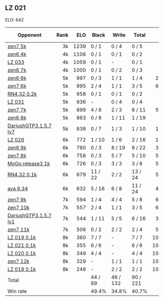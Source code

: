 ## LZ 021 ##

ELO: 642

Opponent | Rank | ELO | Black | Write | Total | Win rate
---------|-----:|----:|-------|-------|-------|-------:
[zen7 5k](zen7%205k.md) | 3k | 1239 | 0 / 1 | 0 / 4 | 0 / 5 | 0.0%
[zen6 4k](zen6%204k.md) | 4k | 1106 | 0 / 1 | 0 / 1 | 0 / 2 | 0.0%
[LZ 033](LZ%20033.md) | 4k | 1059 | 0 / 1 | - | 0 / 1 | 0.0%
[zen6 7k](zen6%207k.md) | 4k | 1000 | 0 / 1 | 0 / 2 | 0 / 3 | 0.0%
[zen6 6k](zen6%206k.md) | 5k | 997 | 0 / 3 | 1 / 1 | 1 / 4 | 25.0%
[zen7 6k](zen7%206k.md) | 5k | 995 | 2 / 4 | 1 / 1 | 3 / 5 | 60.0%
[RN4.32 0.2k](RN4.32%200.2k.md) | 5k | 958 | 0 / 1 | 0 / 1 | 0 / 2 | 0.0%
[LZ 031](LZ%20031.md) | 5k | 936 | - | 0 / 4 | 0 / 4 | 0.0%
[zen7 7k](zen7%207k.md) | 5k | 899 | 4 / 8 | 2 / 3 | 6 / 11 | 54.5%
[zen6 8k](zen6%208k.md) | 5k | 863 | 0 / 8 | 1 / 11 | 1 / 19 | 5.3%
[DariushGTP3.1.5.7 lv7](DariushGTP3.1.5.7%20lv7.md) | 5k | 838 | 0 / 7 | 1 / 3 | 1 / 10 | 10.0%
[LZ 026](LZ%20026.md) | 6k | 772 | 1 / 10 | 1 / 6 | 2 / 16 | 12.5%
[zen6 9k](zen6%209k.md) | 6k | 760 | 0 / 3 | 8 / 19 | 8 / 22 | 36.4%
[zen7 8k](zen7%208k.md) | 6k | 758 | 0 / 3 | 5 / 7 | 5 / 10 | 50.0%
[MoGo release3 1k](MoGo%20release3%201k.md) | 6k | 726 | 0 / 3 | 3 / 3 | 3 / 6 | 50.0%
[RN4.32 0.1k](RN4.32%200.1k.md) | 6k | 679 | 11 / 22 | 2 / 2 | 13 / 24 | 54.2%
[aya 6.34](aya%206.34.md) | 6k | 632 | 5 / 16 | 6 / 8 | 11 / 24 | 45.8%
[zen7 9k](zen7%209k.md) | 7k | 594 | 1 / 4 | 4 / 4 | 5 / 8 | 62.5%
[zen7 10k](zen7%2010k.md) | 7k | 557 | 2 / 4 | 1 / 1 | 3 / 5 | 60.0%
[DariushGTP3.1.5.7 lv1](DariushGTP3.1.5.7%20lv1.md) | 7k | 544 | 1 / 11 | 5 / 5 | 6 / 16 | 37.5%
[zen7 11k](zen7%2011k.md) | 7k | 506 | 0 / 2 | 2 / 2 | 2 / 4 | 50.0%
[LZ 019 0.1k](LZ%20019%200.1k.md) | 8k | 360 | 7 / 7 | - | 7 / 7 | 100.0%
[LZ 021 0.1k](LZ%20021%200.1k.md) | 8k | 355 | 6 / 6 | - | 6 / 6 | 100.0%
[LZ 020 0.1k](LZ%20020%200.1k.md) | 8k | 349 | 4 / 4 | - | 4 / 4 | 100.0%
[zen7 12k](zen7%2012k.md) | 8k | 329 | - | 1 / 1 | 1 / 1 | 100.0%
[LZ 018 0.1k](LZ%20018%200.1k.md) | 8k | 248 | - | 2 / 2 | 2 / 2 | 100.0%
Total | | | 44 / 89 | 46 / 132 | 90 / 221 | 
Win rate| | | 49.4% | 34.8% | 40.7% | 
